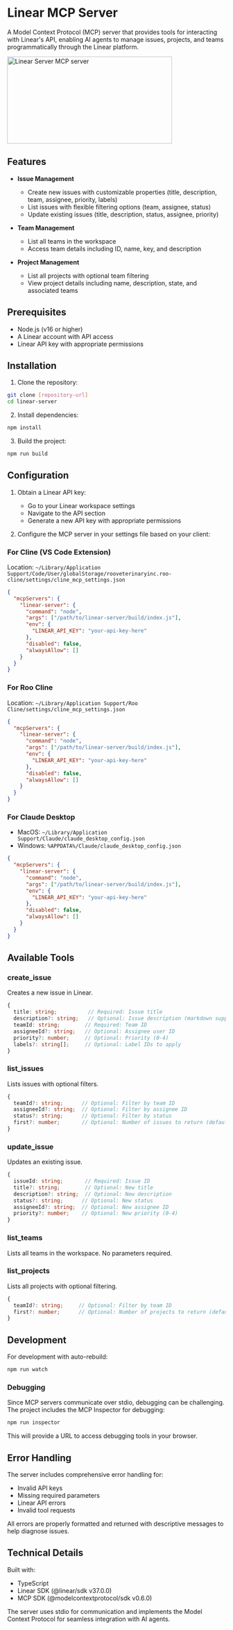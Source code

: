 # Linear MCP Server

A Model Context Protocol (MCP) server that provides tools for interacting with Linear's API, enabling AI agents to manage issues, projects, and teams programmatically through the Linear platform.

<a href="https://glama.ai/mcp/servers/71fqw0uqmx"><img width="380" height="200" src="https://glama.ai/mcp/servers/71fqw0uqmx/badge" alt="Linear Server MCP server" /></a>

## Features

- **Issue Management**
  - Create new issues with customizable properties (title, description, team, assignee, priority, labels)
  - List issues with flexible filtering options (team, assignee, status)
  - Update existing issues (title, description, status, assignee, priority)

- **Team Management**
  - List all teams in the workspace
  - Access team details including ID, name, key, and description

- **Project Management**
  - List all projects with optional team filtering
  - View project details including name, description, state, and associated teams

## Prerequisites

- Node.js (v16 or higher)
- A Linear account with API access
- Linear API key with appropriate permissions

## Installation

1. Clone the repository:
```bash
git clone [repository-url]
cd linear-server
```

2. Install dependencies:
```bash
npm install
```

3. Build the project:
```bash
npm run build
```

## Configuration

1. Obtain a Linear API key:
   - Go to your Linear workspace settings
   - Navigate to the API section
   - Generate a new API key with appropriate permissions

2. Configure the MCP server in your settings file based on your client:

### For Cline (VS Code Extension)
Location: `~/Library/Application Support/Code/User/globalStorage/rooveterinaryinc.roo-cline/settings/cline_mcp_settings.json`
```json
{
  "mcpServers": {
    "linear-server": {
      "command": "node",
      "args": ["/path/to/linear-server/build/index.js"],
      "env": {
        "LINEAR_API_KEY": "your-api-key-here"
      },
      "disabled": false,
      "alwaysAllow": []
    }
  }
}
```

### For Roo Cline
Location: `~/Library/Application Support/Roo Cline/settings/cline_mcp_settings.json`
```json
{
  "mcpServers": {
    "linear-server": {
      "command": "node",
      "args": ["/path/to/linear-server/build/index.js"],
      "env": {
        "LINEAR_API_KEY": "your-api-key-here"
      },
      "disabled": false,
      "alwaysAllow": []
    }
  }
}
```

### For Claude Desktop
- MacOS: `~/Library/Application Support/Claude/claude_desktop_config.json`
- Windows: `%APPDATA%/Claude/claude_desktop_config.json`
```json
{
  "mcpServers": {
    "linear-server": {
      "command": "node",
      "args": ["/path/to/linear-server/build/index.js"],
      "env": {
        "LINEAR_API_KEY": "your-api-key-here"
      },
      "disabled": false,
      "alwaysAllow": []
    }
  }
}
```

## Available Tools

### create_issue
Creates a new issue in Linear.
```typescript
{
  title: string;          // Required: Issue title
  description?: string;   // Optional: Issue description (markdown supported)
  teamId: string;        // Required: Team ID
  assigneeId?: string;   // Optional: Assignee user ID
  priority?: number;     // Optional: Priority (0-4)
  labels?: string[];     // Optional: Label IDs to apply
}
```

### list_issues
Lists issues with optional filters.
```typescript
{
  teamId?: string;      // Optional: Filter by team ID
  assigneeId?: string;  // Optional: Filter by assignee ID
  status?: string;      // Optional: Filter by status
  first?: number;       // Optional: Number of issues to return (default: 50)
}
```

### update_issue
Updates an existing issue.
```typescript
{
  issueId: string;       // Required: Issue ID
  title?: string;        // Optional: New title
  description?: string;  // Optional: New description
  status?: string;      // Optional: New status
  assigneeId?: string;  // Optional: New assignee ID
  priority?: number;    // Optional: New priority (0-4)
}
```

### list_teams
Lists all teams in the workspace. No parameters required.

### list_projects
Lists all projects with optional filtering.
```typescript
{
  teamId?: string;     // Optional: Filter by team ID
  first?: number;      // Optional: Number of projects to return (default: 50)
}
```

## Development

For development with auto-rebuild:
```bash
npm run watch
```

### Debugging

Since MCP servers communicate over stdio, debugging can be challenging. The project includes the MCP Inspector for debugging:

```bash
npm run inspector
```

This will provide a URL to access debugging tools in your browser.

## Error Handling

The server includes comprehensive error handling for:
- Invalid API keys
- Missing required parameters
- Linear API errors
- Invalid tool requests

All errors are properly formatted and returned with descriptive messages to help diagnose issues.

## Technical Details

Built with:
- TypeScript
- Linear SDK (@linear/sdk v37.0.0)
- MCP SDK (@modelcontextprotocol/sdk v0.6.0)

The server uses stdio for communication and implements the Model Context Protocol for seamless integration with AI agents.
